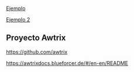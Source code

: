 
[Ejemplo](https://learn.adafruit.com/moon-phase-clock-for-adafruit-matrixportal)

[Ejemplo 2](https://www.thingiverse.com/thing:2791276)

## Proyecto Awtrix

https://github.com/awtrix

https://awtrixdocs.blueforcer.de/#/en-en/README
